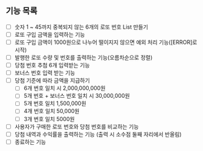 ## 기능 목록
- [ ] 숫자 1 ~ 45까지 중복되지 않는 6개의 로또 번호 List 만들기
- [ ] 로또 구입 금액을 입력하는 기능
- [ ] 로또 구입 금액이 1000원으로 나누어 떨이지지 않으면 예외 처리 기능([ERROR]로 시작)
- [ ] 발행한 로또 수량 및 번호를 출력하는 기능(오름차순으로 정렬)
- [ ] 당첨 번호 추첨 6개 입력받는 기능
- [ ] 보너스 번호 입력 받는 기능
- [ ] 당첨 기준에 따라 금액을 지급하기
  - [ ] 6개 번호 일치 시 2,000,000,000원
  - [ ] 5개  번호 + 보너스 번호 일치 시 30,000,000원
  - [ ] 5개 번호 일치 1,500,000원
  - [ ] 4개 번호 일치 50,000원
  - [ ] 3개 번호 일치 5000원
- [ ] 사용자가 구매한 로또 번호와 당첨 번호를 비교하는 기능
- [ ] 당첨 내역과 수익률을 출력하는 기능 (출력 시 소수점 둘째 자리에서 반올림)
- [ ] 종료하는 기능
